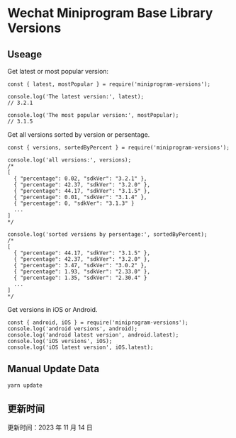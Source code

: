 
# Wechat Miniprogram Base Library Versions

## Useage

Get latest or most popular version:

```;
const { latest, mostPopular } = require('miniprogram-versions');

console.log('The latest version:', latest);
// 3.2.1

console.log('The most popular version:', mostPopular);
// 3.1.5

```

Get all versions sorted by version or persentage.

```
const { versions, sortedByPercent } = require('miniprogram-versions');

console.log('all versions:', versions);
/*
[
  { "percentage": 0.02, "sdkVer": "3.2.1" },
  { "percentage": 42.37, "sdkVer": "3.2.0" },
  { "percentage": 44.17, "sdkVer": "3.1.5" },
  { "percentage": 0.01, "sdkVer": "3.1.4" },
  { "percentage": 0, "sdkVer": "3.1.3" }
  ...
]
*/

console.log('sorted versions by persentage:', sortedByPercent);
/*
[
  { "percentage": 44.17, "sdkVer": "3.1.5" },
  { "percentage": 42.37, "sdkVer": "3.2.0" },
  { "percentage": 3.47, "sdkVer": "3.0.2" },
  { "percentage": 1.93, "sdkVer": "2.33.0" },
  { "percentage": 1.35, "sdkVer": "2.30.4" }
  ...
]
*/
```

Get versions in iOS or Android.

```
const { android, iOS } = require('miniprogram-versions');
console.log('android versions', android);
console.log('android latest version', android.latest);
console.log('iOS versions', iOS);
console.log('iOS latest version', iOS.latest);
```

## Manual Update Data

```
yarn update
```

## 更新时间

更新时间：2023 年 11 月 14 日
